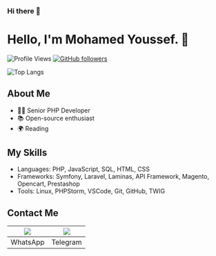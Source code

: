 ### Hi there 👋
# Hello, I'm Mohamed Youssef. 👋

![Profile Views](https://komarev.com/ghpvc/?username=my-dev-pro)
[![GitHub followers](https://img.shields.io/github/followers/my-dev-pro?label=Follow&style=social)](https://github.com/my-dev-pro)

![Top Langs](https://github-readme-stats.vercel.app/api/top-langs/?username=my-dev-pro&layout=compact&theme=radical)
## About Me
- 👨‍💻 Senior PHP Developer
- 📚 Open-source enthusiast
- 🌍 Reading

## My Skills
- Languages: PHP, JavaScript, SQL, HTML, CSS
- Frameworks: Symfony, Laravel, Laminas, API Framework, Magento, Opencart, Prestashop
- Tools: Linux, PHPStorm, VSCode, Git, GitHub, TWIG
<!--
## Projects
- [Project 1](https://github.com/your-username/project-1)
- [Project 2](https://github.com/your-username/project-2)
-->
## Contact Me

| [<img src="images/WhatsApp.png">](https://web.whatsapp.com/send?phone=201006396633&text=Hello!) | [<img src="images/Telegram.png">](https://t.me/MYDev_pro) |
|:--------------------------:|:--------------------------:|
| WhatsApp       | Telegram       |


<!--
**mhmdyoussef/mhmdyoussef** is a ✨ _special_ ✨ repository because its `README.md` (this file) appears on your GitHub profile.

Here are some ideas to get you started:

- 🔭 I’m currently working on ...
- 🌱 I’m currently learning ...
- 👯 I’m looking to collaborate on ...
- 🤔 I’m looking for help with ...
- 💬 Ask me about ...
- 📫 How to reach me: ...
- 😄 Pronouns: ...
- ⚡ Fun fact: ...
-->
